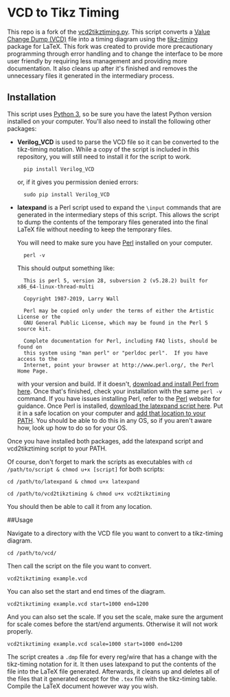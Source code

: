 <!-- # vcd2tikztiming -->

<!-- converts ValueChangeDump-Files to tikz-timing-diagrams ( see https://bitbucket.org/martin_scharrer/tikz-timing for the latex-package) -->

<!-- needs: -->
<!--  + python3 -->
<!--  + Verilog_VCD ( see https://pypi.org/project/Verilog_VCD/#files ) -->
<!--  + (optional) latexpand - if you want to use the tex-template (see later!) -->
<!--  + a vcd-file (currently only digital signals will have a chance of working) -->
<!--  + either a copy of vcd2tikztiming.py or a symlink named the same as your vcd-file in the same directory (extension .py) -->
<!--  + (optional) a tex-template (again, same name, same directory, extension .tmp this time) -->
<!--  + run the python file (for the example-directory: python siggen_tb.py) -->

<!-- creates: -->
<!--  + a .dmp-file for every signal (basically a single line of tikz-timing-diagram data) -->
<!--  + if a template was given the signals will be imported into the template (for me using input sadly did not work within tikztiming...) and the output will be saved as a .tex-file -->

<!-- parameters: -->
<!--  + you can set starttime, stoptime and scale-factor from the symlink filename (see example directory) -->
<!--    parameters will not be included in output-filename  -->
<!--    you might want to use additional symlinks and directories in more compliacted cases -->

<!-- example: -->
<!-- ![example time signal](https://github.com/ernstblecha/vcd2tikztiming/raw/master/example/siggen_tb.png) -->
# VCD to Tikz Timing

This repo is a fork of the [vcd2tikztiming.py](https://github.com/ernstblecha/vcd2tikztiming "See their repository here."). This script converts a [Value Change Dump (VCD)](https://en.wikipedia.org/wiki/Value_change_dump "Read more about VCD here.") file into a timing diagram using the [tikz-timing](https://ctan.org/pkg/tikz-timing?lang=en "Package description here.") package for LaTeX. This fork was created to provide more precautionary programming through error handling and to change the interface to be more user friendly by requiring less management and providing more documentation. It also cleans up after it's finished and removes the unnecessary files it generated in the intermediary process.

## Installation

This script uses [Python 3](https://www.python.org/downloads/ "Download the latest version of Python here."), so be sure you have the latest Python version installed on your computer. You'll also need to install the following other packages:

* **Verilog_VCD** is used to parse the VCD file so it can be converted to the tikz-timing notation. While a copy of the script is included in this repository, you will still need to install it for the script to work.
        
        pip install Verilog_VCD
        
    or, if it gives you permission denied errors:
    
        sudo pip install Verilog_VCD
        
* **latexpand** is a Perl script used to expand the `\input` commands that are generated in the intermediary steps of this script. This allows the script to dump the contents of the temporary files generated into the final LaTeX file without needing to keep the temporary files. 

    You will need to make sure you have [Perl](https://www.perl.org/ "Official website for Perl") installed on your computer.
  
        perl -v
        
    This should output something like:
    
        This is perl 5, version 28, subversion 2 (v5.28.2) built for x86_64-linux-thread-multi

        Copyright 1987-2019, Larry Wall

        Perl may be copied only under the terms of either the Artistic License or the
        GNU General Public License, which may be found in the Perl 5 source kit.

        Complete documentation for Perl, including FAQ lists, should be found on
        this system using "man perl" or "perldoc perl".  If you have access to the
        Internet, point your browser at http://www.perl.org/, the Perl Home Page.
        
    with your version and build. If it doesn't, [download and install Perl from here](https://www.perl.org/get.html "Download Perl here."). Once that's finished, check your installation with the same `perl -v` command. If you have issues installing Perl, refer to the [Perl](https://www.perl.org/ "Official website for Perl") website for guidance. Once Perl is installed, [download the latexpand script here](https://gitlab.com/latexpand/latexpand "GitLab repository for latexpand"). Put it in a safe location on your computer and [add that location to your PATH](https://unix.stackexchange.com/questions/26047/how-to-correctly-add-a-path-to-path "StackExchange answer on how to add to PATH in Linux"). You should be able to do this in any OS, so if you aren't aware how, look up how to do so for your OS.
    
Once you have installed both packages, add the latexpand script and vcd2tikztiming script to your PATH.

Of course, don't forget to mark the scripts as executables with `cd /path/to/script & chmod u+x [script]` for both scripts:

    cd /path/to/latexpand & chmod u+x latexpand

    cd /path/to/vcd2tikztiming & chmod u+x vcd2tikztiming


You should then be able to call it from any location.

##Usage

Navigate to a directory with the VCD file you want to convert to a tikz-timing diagram.

    cd /path/to/vcd/

Then call the script on the file you want to convert.

    vcd2tikztiming example.vcd

You can also set the start and end times of the diagram.

    vcd2tikztiming example.vcd start=1000 end=1200

And you can also set the scale. If you set the scale, make sure the argument for scale comes before the start/end arguments. Otherwise it will not work properly.

    vcd2tikztiming example.vcd scale=1000 start=1000 end=1200

The script creates a `.dmp` file for every reg/wire that has a change with the tikz-timing notation for it. It then uses latexpand to put the contents of the file into the LaTeX file generated. Afterwards, it cleans up and deletes all of the files that it generated except for the `.tex` file with the tikz-timing table. Compile the LaTeX document however way you wish.


